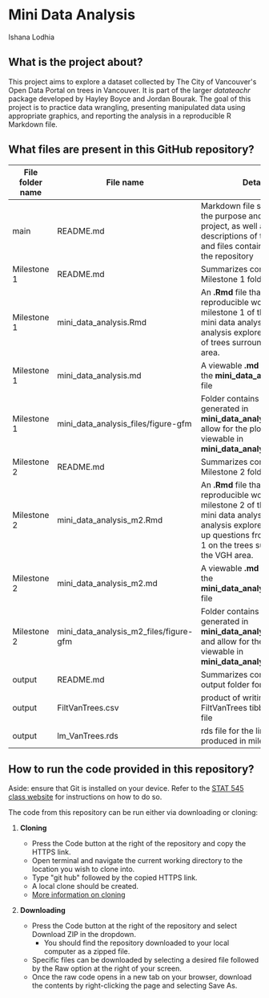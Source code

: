 # Mini Data Analysis
Ishana Lodhia  

## What is the project about?  
This project aims to explore a dataset collected by The City of Vancouver's Open Data Portal on trees in Vancouver. It is part of the larger _datateachr_ package developed by Hayley Boyce and Jordan Bourak. The goal of this project is to practice data wrangling, presenting manipulated data using appropriate graphics, and reporting the analysis in a reproducible R Markdown file.  

## What files are present in this GitHub repository?
| File folder name | File name | Details |
| --- | --- | --- |
| main | README.md | Markdown file summarizing the purpose and goals of the project, as well as short descriptions of the folders and files contained within the repository |
| Milestone 1 | README.md | Summarizes contents of Milestone 1 folder |
| Milestone 1 | mini_data_analysis.Rmd | An **.Rmd** file that contains a reproducible workflow for milestone 1 of the STAT 545 mini data analysis. The analysis explores what types of trees surround the VGH area. |
| Milestone 1 | mini_data_analysis.md | A viewable **.md** version of the **mini_data_analysis.Rmd** file |
| Milestone 1 | mini_data_analysis_files/figure-gfm | Folder contains the 2 plots generated in **mini_data_analysis.Rmd** and allow for the plots to be viewable in **mini_data_analysis.md** |
| Milestone 2 | README.md | Summarizes contents of Milestone 2 folder |
| Milestone 2 | mini_data_analysis_m2.Rmd | An **.Rmd** file that contains a reproducible workflow for milestone 2 of the STAT 545 mini data analysis. The analysis explores the follow up questions from milestone 1 on the trees surrounding the VGH area. |
| Milestone 2 | mini_data_analysis_m2.md | A viewable **.md** version of the **mini_data_analysis_m2.Rmd** file |
| Milestone 2 | mini_data_analysis_m2_files/figure-gfm | Folder contains the 2 plots generated in **mini_data_analysis_m2.Rmd** and allow for the plots to be viewable in **mini_data_analysis_m2.md** |
| output | README.md | Summarizes contents of output folder for milestone 2 |
| output | FiltVanTrees.csv | product of writing FiltVanTrees tibble into a csv file |
| output | lm_VanTrees.rds | rds file for the linear model produced in milestone 2 |

## How to run the code provided in this repository?
Aside: ensure that Git is installed on your device. Refer to the [STAT 545 class website](https://stat545.stat.ubc.ca/notes/notes-a00/) for instructions on how to do so.  

The code from this repository can be run either via downloading or cloning:  
1. **Cloning**
    * Press the Code button at the right of the repository and copy the HTTPS link.
    * Open terminal and navigate the current working directory to the location you wish to clone into.
    * Type "git hub" followed by the copied HTTPS link.
    * A local clone should be created.
    * [More information on cloning](https://docs.github.com/en/repositories/creating-and-managing-repositories/cloning-a-repository?platform=mac)

2. **Downloading**
     * Press the Code button at the right of the repository and select Download ZIP in the dropdown.
       * You should find the repository downloaded to your local computer as a zipped file.  
     * Specific files can be downloaded by selecting a desired file followed by the Raw option at the right of your screen.
     * Once the raw code opens in a new tab on your browser, download the contents by right-clicking the page and selecting Save As.
